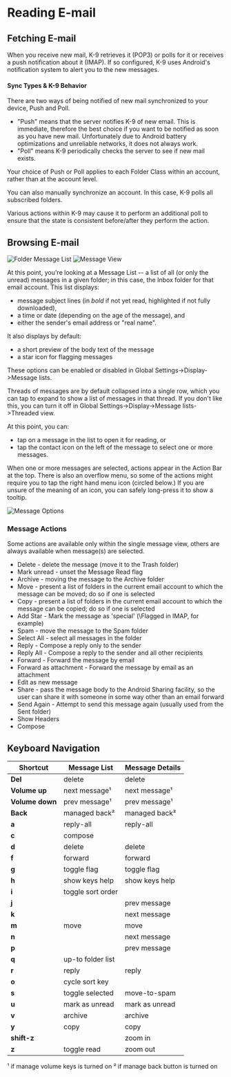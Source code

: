 # Reading E-mail

## Fetching E-mail

When you receive new mail, K-9 retrieves it (POP3) or polls for it or receives a push notification about it
(IMAP).  If so configured, K-9 uses Android's notification system to alert you to the new messages.

#### Sync Types & K-9 Behavior

There are two ways of being notified of new mail synchronized to your device, Push and Poll.

- "Push" means that the server notifies K-9 of new email. This is immediate, therefore
the best choice if you want to be notified as soon as you have new mail. Unfortunately due to
Android battery optimizations and unreliable networks, it does not always work.
- "Poll" means K-9 periodically checks the server to see if new mail exists.

Your choice of Push or Poll applies to each Folder Class within an account, rather than at the account level.

You can also manually synchronize an account. In this case, K-9 polls all subscribed folders.

Various actions within K-9 may cause it to perform an additional poll to ensure that the state is
consistent before/after they perform the action.

## Browsing E-mail

![Folder Message List](img/reading_folder_view.png) ![Message View](img/reading_email_view.png)

At this point, you're looking at a Message List -- a list of all (or only the unread) messages in a given folder; in 
this case, the Inbox folder for that email account.  This list displays:

* message subject lines (in *bold* if not yet read, highlighted if not fully downloaded),
* a time or date (depending on the age of the message), and 
* either the sender's email address or "real name".  
   
It also displays by default:

* a short preview of the body text of the message 
* a star icon for flagging messages 
  
These options can be enabled or disabled in Global Settings->Display->Message lists.

Threads of messages are by default collapsed into a single row, which you can tap to expand to show a list
of messages in that thread. If you don't like this, you can turn it off in 
Global Settings->Display->Message lists->Threaded view.

At this point, you can:

* tap on a message in the list to open it for reading, or 
* tap the contact icon on the left of the message to select one or more messages.

When one or more messages are selected, actions appear in the Action Bar at the top. There is also
an overflow menu, so some of the actions might require you to tap the right hand menu icon (circled below.)
If you are unsure of the meaning of an icon, you can safely long-press it to show a tooltip.

![Message Options](img/reading_actionbar_options.png)

### Message Actions

Some actions are available only within the single message view, others are always available when message(s) are selected. 

* Delete - delete the message (move it to the Trash folder)
* Mark unread - unset the Message Read flag  
* Archive - moving the message to the Archive folder
* Move - present a list of folders in the current email account to which the message can be moved; do so if one is selected
* Copy - present a list of folders in the current email account to which the message can be copied; do so if one is selected
* Add Star - Mark the message as 'special' (\Flagged in IMAP, for example)
* Spam - move the message to the Spam folder
* Select All - select all messages in the folder
* Reply - Compose a reply only to the sender
* Reply All - Compose a reply to the sender and all other recipients
* Forward - Forward the message by email
* Forward as attachment - Forward the message by email as an attachment
* Edit as new message
* Share - pass the message body to the Android Sharing facility, so the user can share it with someone in some way other than an email forward
* Send Again - Attempt to send this message again (usually used from the Sent folder)
* Show Headers
* Compose

## Keyboard Navigation

| Shortcut        | Message List      | Message Details |
| --------------- | ----------------- | --------------- |
| **Del**         | delete            | delete          |
| **Volume up**   | next message¹     | next message¹   |
| **Volume down** | prev message¹     | prev message¹   |
| **Back**        | managed back²     | managed back²   |
| **a**           | reply-all         | reply-all       |
| **c**           | compose           |                 |
| **d**           | delete            | delete          |
| **f**           | forward           | forward         |
| **g**           | toggle flag       | toggle flag     |
| **h**           | show keys help    | show keys help  |
| **i**           | toggle sort order |                 |
| **j**           |                   | prev message    |
| **k**           |                   | next message    |
| **m**           | move              | move            |
| **n**           |                   | next message    |
| **p**           |                   | prev message    |
| **q**           | up-to folder list |                 |
| **r**           | reply             | reply           |
| **o**           | cycle sort key    |                 |
| **s**           | toggle selected   | move-to-spam    |
| **u**           | mark as unread    | mark as unread  |
| **v**           | archive           | archive         |
| **y**           | copy              | copy            |
| **shift-z**     |                   | zoom in         |
| **z**           | toggle read       | zoom out        |

¹ if manage volume keys is turned on
² if manage back button is turned on